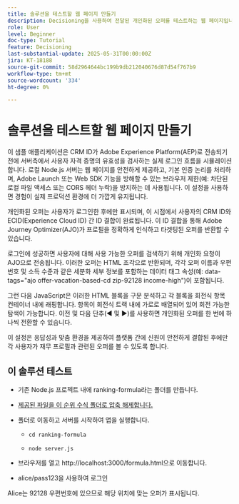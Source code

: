 ```yaml
---
title: 솔루션을 테스트할 웹 페이지 만들기
description: Decisioning을 사용하여 전달된 개인화된 오퍼를 테스트하는 웹 페이지입니다.
role: User
level: Beginner
doc-type: Tutorial
feature: Decisioning
last-substantial-update: 2025-05-31T00:00:00Z
jira: KT-18188
source-git-commit: 58d2964644bc199b9db212040676d87d54f767b9
workflow-type: tm+mt
source-wordcount: '334'
ht-degree: 0%

---
```



# 솔루션을 테스트할 웹 페이지 만들기

이 샘플 애플리케이션은 CRM ID가 Adobe Experience Platform(AEP)로 전송되기 전에 서버측에서 사용자 자격 증명의 유효성을 검사하는 실제 로그인 흐름을 시뮬레이션합니다. 로컬 Node.js 서버는 웹 페이지를 안전하게 제공하고, 기본 인증 논리를 처리하며, Adobe Launch 또는 Web SDK 기능을 방해할 수 있는 브라우저 제한(예: 차단된 로컬 파일 액세스 또는 CORS 헤더 누락)을 방지하는 데 사용됩니다. 이 설정을 사용하면 경험이 실제 프로덕션 환경에 더 가깝게 유지됩니다.

개인화된 오퍼는 사용자가 로그인한 후에만 표시되며, 이 시점에서 사용자의 CRM ID와 ECID(Experience Cloud ID) 간 ID 결합이 완료됩니다. 이 ID 결합을 통해 Adobe Journey Optimizer(AJO)가 프로필을 정확하게 인식하고 타겟팅된 오퍼를 반환할 수 있습니다.

로그인에 성공하면 사용자에 대해 사용 가능한 오퍼를 검색하기 위해 개인화 요청이 AJO으로 전송됩니다. 이러한 오퍼는 HTML 조각으로 반환되며, 각각 오퍼 이름과 우편 번호 및 소득 수준과 같은 세분화 세부 정보를 포함하는 데이터 태그 속성(예: data-tags=&quot;ajo offer-vacation-based-cd zip-92128 income-high&quot;)이 포함됩니다.

그런 다음 JavaScript은 이러한 HTML 블록을 구문 분석하고 각 블록을 회전식 항목 컨테이너 내에 래핑합니다. 항목이 회전식 트랙 내에 가로로 배열되어 있어 회전 가능한 탐색이 가능합니다. 이전 및 다음 단추(◀ 및 ▶)를 사용하면 개인화된 오퍼를 한 번에 하나씩 전환할 수 있습니다.

이 설정은 응답성과 맞춤 환경을 제공하여 플랫폼 간에 신원이 안전하게 결합된 후에만 각 사용자가 재무 프로필과 관련된 오퍼를 볼 수 있도록 합니다.

## 이 솔루션 테스트

* 기존 Node.js 프로젝트 내에 ranking-formula라는 폴더를 만듭니다.

* [제공된 파일을 이 순위 수식 폴더로 압축 해제합니다.](assets/ranking-formula.zip)

* 폴더로 이동하고 서버를 시작하여 앱을 실행합니다.
   * `cd ranking-formula`

   * `node server.js`


* 브라우저를 열고 http://localhost:3000/formula.html으로 이동합니다.

* alice/pass123을 사용하여 로그인

Alice는 92128 우편번호에 있으므로 해당 위치에 맞는 오퍼가 표시됩니다.